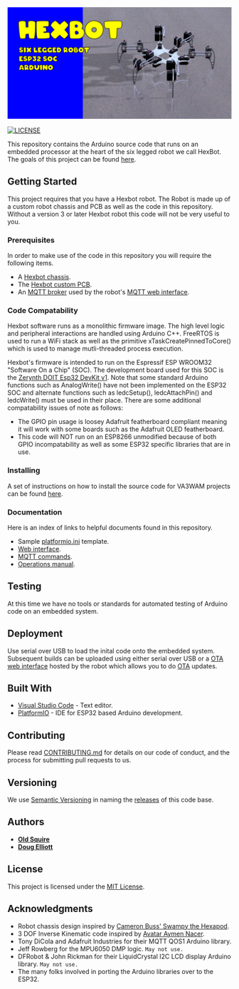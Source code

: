 ![hexaBot](img/hexbotBanner.png)

[![LICENSE](https://img.shields.io/badge/license-MIT-lightgrey.svg)](https://raw.githubusercontent.com/mmistakes/minimal-mistakes/master/LICENSE)

This repository contains the Arduino source code that runs on an embedded processor at the heart of the six legged robot we call HexBot. The goals of this project can be found [here](goals.md). 

## Getting Started

This project requires that you have a Hexbot robot. The Robot is made up of a custom robot chassis and PCB as well as the code in this repository. Without a version 3 or later Hexbot robot this code will not be very useful to you. 

### Prerequisites

In order to make use of the code in this repository you will require the following items.

* A [Hexbot chassis](doc/hexbotHardware.md).
* The [Hexbot custom PCB](doc/hexbotCircuit.md).
* An [MQTT broker](doc/MQTTbroker.md) used by the robot's [MQTT web interface](doc/hexbotWebInterface.md).

### Code Compatability

Hexbot software runs as a monolithic firmware image. The high level logic and peripheral interactions are handled using Arduino C++. FreeRTOS is used to run a WiFi stack as well as the primitive xTaskCreatePinnedToCore() which is used to manage mutli-threaded process execution.

Hexbot's firmware is intended to run on the Espressif ESP WROOM32 "Software On a Chip" (SOC). The development board used for this SOC is the [Zerynth DOIT Esp32 DevKit v1](https://testzdoc.zerynth.com/reference/boards/doit_esp32/docs/). Note that some standard Arduino functions such as AnalogWrite() have not been implemented on the ESP32 SOC and alternate functions such as ledcSetup(), ledcAttachPin() and ledcWrite() must be used in their place. There are some additional compatability issues of note as follows:

* The GPIO pin usage is loosey Adafruit featherboard compliant meaning it will work with some boards such as the Adafruit OLED featherboard.
* This code will NOT run on an ESP8266 unmodified because of both GPIO incompatability as well as some ESP32 specific libraries that are in use.

### Installing

A set of instructions on how to install the source code for VA3WAM projects can be found [here](https://va3wam.github.io/versionControl/). 

### Documentation

Here is an index of links to helpful documents found in this repository.

* Sample [platformio.ini](AA/platformIO-MAC-example.txt) template.
* [Web interface](doc/hexbotWebInterface.md).
* [MQTT commands](doc/mqttCommands.md).
* [Operations manual](doc/hexbotOperationManual.md).

## Testing

At this time we have no tools or standards for automated testing of Arduino code on an embedded system. 

## Deployment

Use serial over USB to load the inital code onto the embedded system. Subsequent builds can be uploaded using either serial over USB or 
a [OTA web interface](webOTA.md) hosted by the robot which allows you to do [OTA](https://en.wikipedia.org/wiki/Over-the-air_programming) updates.

## Built With

* [Visual Studio Code](https://code.visualstudio.com/) - Text editor.
* [PlatformIO](https://platformio.org/) - IDE for ESP32 based Arduino development.

## Contributing

Please read [CONTRIBUTING.md](contributing.md) for details on our code
of conduct, and the process for submitting pull requests to us.

## Versioning

We use [Semantic Versioning](http://semver.org/) in naming the [releases](https://github.com/va3wam/hexaBot/releases) of this code base. 

## Authors

* **[Old Squire](https://github.com/theagingapprentice)**
* **[Doug Elliott](https://github.com/nerdoug)**

## License

This project is licensed under the [MIT License](license.md).

## Acknowledgments

* Robot chassis design inspired by [Cameron Buss' Swampy the Hexapod](https://grabcad.com/library/swampy-the-hexapod-1).
* 3 DOF Inverse Kinematic code inspired by [Avatar
Aymen Nacer](https://github.com/AymenNacer/Forward-and-Inverse-Kinematics-for-3-DOF-Robotic-arm). 
* Tony DiCola and Adafruit Industries for their MQTT QOS1 Arduino library.
* Jeff Rowberg for the MPU6050 DMP logic. ```May not use.```
* DFRobot & John Rickman for their LiquidCrystal I2C LCD display Arduino library. ```May not use.```
* The many folks involved in porting the Arduino libraries over to the ESP32.

